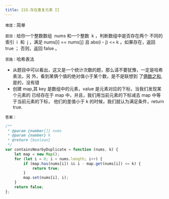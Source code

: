```yaml
---
title: 219.存在重复元素 II
---
```


`难度：`简单

`题目：`给你一个整数数组  nums 和一个整数  k ，判断数组中是否存在两个 不同的索引
 i  和  j ，满足 nums[i] == nums[j] 且 abs(i - j) <= k 。如果存在，返回 true ；
否则，返回 false 。

`思路：`哈希表法

-   从题目中可以看出，这又是一个统计次数的题，那么请不要犹豫，一定是哈希表法，另
    外，看到某俩个值的绝对值小于某个数，是不是联想到
    了[俩数之和](https://leetcode.cn/problems/two-sum/),是的，没有错
-   创建 map,其 key 是数组中的元素，value 是元素对应的下标，当我们发现某个元素的
    已经存在于 map 中，并且，我们用当前元素的下标减去 map 中等于当前元素的下标，
    他们的差值小于 k 的时候，我们就认为满足条件，return true.

`答案：`

```js
/**
 * @param {number[]} nums
 * @param {number} k
 * @return {boolean}
 */
var containsNearbyDuplicate = function (nums, k) {
	let map = new Map();
	for (let i = 0; i < nums.length; i++) {
		if (map.has(nums[i]) && i - map.get(nums[i]) <= k) {
			return true;
		}
		map.set(nums[i], i);
	}
	return false;
};
```

